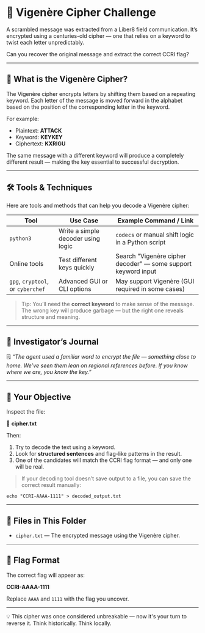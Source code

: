 # 🧩 Vigenère Cipher Challenge

A scrambled message was extracted from a Liber8 field communication. It’s encrypted using a centuries-old cipher — one that relies on a keyword to twist each letter unpredictably.

Can you recover the original message and extract the correct CCRI flag?

---

## 🧠 What is the Vigenère Cipher?

The Vigenère cipher encrypts letters by shifting them based on a repeating keyword. Each letter of the message is moved forward in the alphabet based on the position of the corresponding letter in the keyword.

For example:  
- Plaintext: **ATTACK**  
- Keyword:   **KEYKEY**  
- Ciphertext: **KXRIGU**

The same message with a different keyword will produce a completely different result — making the key essential to successful decryption.

---

## 🛠 Tools & Techniques

Here are tools and methods that can help you decode a Vigenère cipher:

| Tool        | Use Case                               | Example Command / Link                                               |
|-------------|----------------------------------------|-----------------------------------------------------------------------|
| `python3`   | Write a simple decoder using logic     | `codecs` or manual shift logic in a Python script                    |
| Online tools| Test different keys quickly            | Search "Vigenère cipher decoder" — some support keyword input         |
| `gpg`, `cryptool`, or `cyberchef` | Advanced GUI or CLI options       | May support Vigenère (GUI required in some cases)                     |

> Tip: You’ll need the **correct keyword** to make sense of the message. The wrong key will produce garbage — but the right one reveals structure and meaning.

---

## 🧩 Investigator’s Journal

🗒️ *“The agent used a familiar word to encrypt the file — something close to home. We’ve seen them lean on regional references before. If you know where we are, you know the key.”*

---

## 📝 Your Objective

Inspect the file:

📁 **cipher.txt**

Then:
1. Try to decode the text using a keyword.
2. Look for **structured sentences** and flag-like patterns in the result.
3. One of the candidates will match the CCRI flag format — and only one will be real.

> If your decoding tool doesn’t save output to a file, you can save the correct result manually:

```
echo "CCRI-AAAA-1111" > decoded_output.txt
```

---

## 📂 Files in This Folder

* `cipher.txt` — The encrypted message using the Vigenère cipher.

---

## 🏁 Flag Format

The correct flag will appear as:

**CCRI-AAAA-1111**

Replace `AAAA` and `1111` with the flag you uncover.

---

💡 This cipher was once considered unbreakable — now it's your turn to reverse it. Think historically. Think locally.
